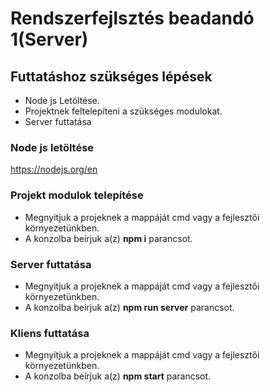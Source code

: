 # Rendszerfejlsztés beadandó 1(Server)

## Futtatáshoz szükséges lépések

- Node js Letöltése.
- Projektnek feltelepíteni a szükséges modulokat.
- Server futtatása

### Node js letöltése
  https://nodejs.org/en

### Projekt modulok telepítése
  - Megnyitjuk a projeknek a mappáját cmd vagy a fejlesztői környezetünkben.
  - A konzolba beírjuk a(z) **npm i** parancsot.

### Server futtatása
  - Megnyitjuk a projeknek a mappáját cmd vagy a fejlesztői környezetünkben.
  - A konzolba beírjuk a(z) **npm run server** parancsot.

### Kliens futtatása
  - Megnyitjuk a projeknek a mappáját cmd vagy a fejlesztői környezetünkben.
  - A konzolba beírjuk a(z) **npm start** parancsot.
